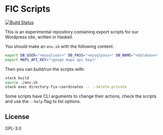 # FIC Scripts

[![Build Status](https://travis-ci.org/Fellowship-For-Intentional-Community/Wordpress-Scripts.svg?branch=master)](https://travis-ci.org/Fellowship-For-Intentional-Community/Wordpress-Scripts)


This is an experimental repository containing export scripts for our Wordpress
site, written in Haskell.

You should make an `env.sh` with the following content:

```sh
export DB_USER="<mysqluser>" DB_PASS="<mysqlpass>" DB_NAME="<database>"
export MAPS_API_KEY="<googe maps api key>"
```

Then you can build/run the scripts with:

```sh
stack build
source ./env.sh
stack exec directory-fix-coordinates -- --delete-private
```

Some scripts have CLI arguments to change their actions, check the scripts and
use the `--help` flag to list options.


## License

GPL-3.0
